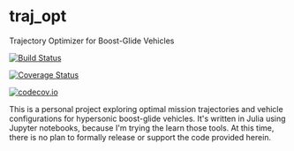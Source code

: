 # traj_opt

Trajectory Optimizer for Boost-Glide Vehicles



[![Build Status](https://travis-ci.org/flying-tiger/TrajOpt.jl.svg?branch=master)](https://travis-ci.org/flying-tiger/TrajOpt.jl)

[![Coverage Status](https://coveralls.io/repos/flying-tiger/TrajOpt.jl/badge.svg?branch=master&service=github)](https://coveralls.io/github/flying-tiger/TrajOpt.jl?branch=master)

[![codecov.io](http://codecov.io/github/flying-tiger/TrajOpt.jl/coverage.svg?branch=master)](http://codecov.io/github/flying-tiger/TrajOpt.jl?branch=master)

This is a personal project exploring optimal mission trajectories and vehicle configurations for hypersonic boost-glide vehicles. It's written in Julia using Jupyter notebooks, because I'm trying the learn those tools. At this time, there is no plan to formally release or support the code provided herein.
